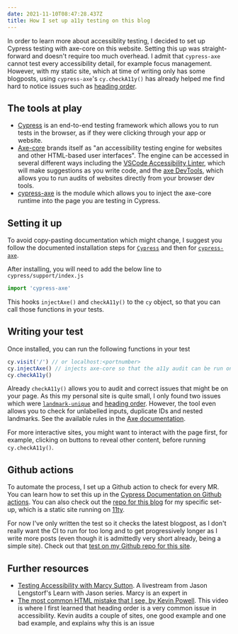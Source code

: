 ```yaml
---
date: 2021-11-10T08:47:28.437Z
title: How I set up a11y testing on this blog
---
```


In order to learn more about accessiblity testing, I decided to set up Cypress testing with axe-core on this website. Setting this up was straight-forward and doesn't require too much overhead. I admit that `cypress-axe` cannot test every accessibility detail, for example focus management. However, with my static site, which at time of writing only has some blogposts, using `cypress-axe`'s `cy.checkA11y()` has already helped me find hard to notice issues such as [heading order](https://dequeuniversity.com/rules/axe/4.0/heading-order).

## The tools at play

* [Cypress](https://www.cypress.io/) is an end-to-end testing framework which allows you to run tests in the browser, as if they were clicking through your app or website. 
* [Axe-core](https://github.com/dequelabs/axe-core) brands itself as "an accessibility testing engine for websites and other HTML-based user interfaces". The engine can be accessed in several different ways including the [VSCode Accessibility Linter](https://marketplace.visualstudio.com/items?itemName=deque-systems.vscode-axe-linter), which will make suggestions as you write code, and the [axe DevTools](https://www.deque.com/axe/devtools/), which allows you to run audits of websites directly from your browser dev tools.
* [cypress-axe](https://github.com/component-driven/cypress-axe) is the module which allows you to inject the axe-core runtime into the page you are testing in Cypress.

## Setting it up

To avoid copy-pasting documentation which might change, I suggest you follow the documented installation steps for [`Cypress`](https://docs.cypress.io/guides/getting-started/installing-cypress) and then for [`cypress-axe`](https://github.com/component-driven/cypress-axe).

After installing, you will need to add the below line to `cypress/support/index.js`

```js
import 'cypress-axe'
```

This hooks `injectAxe()` and `checkA11y()` to the `cy` object, so that you can call those functions in your tests.

## Writing your test

Once installed, you can run the following functions in your test

```js
cy.visit('/') // or localhost:<portnumber>
cy.injectAxe() // injects axe-core so that the a11y audit can be run on the page under test
cy.checkA11y()
```

Already `checkA11y()` allows you to audit and correct issues that might be on your page. As this my personal site is quite small, I only found two issues which were [`landmark-unique`](https://dequeuniversity.com/rules/axe/4.1/landmark-unique) and [heading order](https://dequeuniversity.com/rules/axe/4.0/heading-order). However, the tool even allows you to check for unlabelled inputs, duplicate IDs and nested landmarks. See the available rules in the [Axe documentation](https://dequeuniversity.com/rules/axe/).

For more interactive sites, you might want to interact with the page first, for example, clicking on buttons to reveal other content, before running `cy.checkA11y()`.

## Github actions

To automate the process, I set up a Github action to check for every MR. You can learn how to set this up in the [Cypress Documentation on Github actions](https://docs.cypress.io/guides/continuous-integration/github-actions). You can also check out the [repo for this blog](https://github.com/lwkchan/11ty-blog) for my specific set-up, which is a static site running on [11ty](https://www.11ty.dev/).

For now I've only written the test so it checks the latest blogpost, as I don't really want the CI to run for too long and to get progressively longer as I write more posts (even though it is admittedly very short already, being a simple site). Check out that [test on my Github repo for this site](https://github.com/lwkchan/11ty-blog/blob/master/cypress/integration/a11y.test.js).

## Further resources

- [Testing Accessibility with Marcy Sutton](https://www.learnwithjason.dev/testing-accessibility). A livestream from Jason Lengstorf's Learn with Jason series. Marcy is an expert in 
- [The most common HTML mistake that I see, by Kevin Powell](https://www.youtube.com/watch?v=NexL5_Vdoq8). This video is where I first learned that heading order is a very common issue in accessibility. Kevin audits a couple of sites, one good example and one bad example, and explains why this is an issue